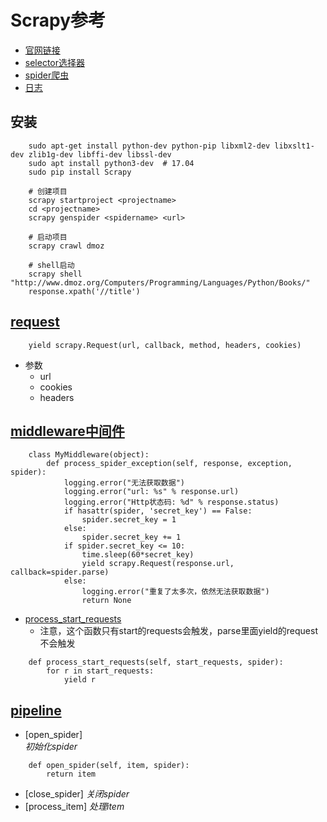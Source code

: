# Scrapy参考
* [官网链接](https://doc.scrapy.org/en/latest/topics/spiders.html)
* [selector选择器](./selector选择器.md)
* [spider爬虫](./spider.md)
* [日志](./log.md)  


## 安装
```
    sudo apt-get install python-dev python-pip libxml2-dev libxslt1-dev zlib1g-dev libffi-dev libssl-dev
    sudo apt install python3-dev  # 17.04
    sudo pip install Scrapy

    # 创建项目
    scrapy startproject <projectname>
    cd <projectname>
    scrapy genspider <spidername> <url>

    # 启动项目
    scrapy crawl dmoz

    # shell启动
    scrapy shell "http://www.dmoz.org/Computers/Programming/Languages/Python/Books/"
    response.xpath('//title')
```


## [request](https://doc.scrapy.org/en/latest/topics/request-response.html#request-objects)
```
    yield scrapy.Request(url, callback, method, headers, cookies)
```
* 参数
    * url
    * cookies
    * headers

## [middleware中间件](https://doc.scrapy.org/en/latest/topics/spider-middleware.html)

```
    class MyMiddleware(object):
        def process_spider_exception(self, response, exception, spider):
            logging.error("无法获取数据")
            logging.error("url: %s" % response.url)
            logging.error("Http状态码: %d" % response.status)
            if hasattr(spider, 'secret_key') == False:
                spider.secret_key = 1
            else:
                spider.secret_key += 1
            if spider.secret_key <= 10:
                time.sleep(60*secret_key)
                yield scrapy.Request(response.url, callback=spider.parse)
            else:
                logging.error("重复了太多次，依然无法获取数据")
                return None
```

* [process_start_requests](https://doc.scrapy.org/en/latest/topics/spider-middleware.html#scrapy.spidermiddlewares.SpiderMiddleware.process_start_requests)
    * 注意，这个函数只有start的requests会触发，parse里面yield的request不会触发
```
    def process_start_requests(self, start_requests, spider):
        for r in start_requests:
            yield r
```


## [pipeline](https://doc.scrapy.org/en/latest/topics/item-pipeline.html)
* [open\_spider]  
    *初始化spider*

```
    def open_spider(self, item, spider):
        return item
```
* [close_spider]
    *关闭spider*
* [process_item]
    *处理item*
